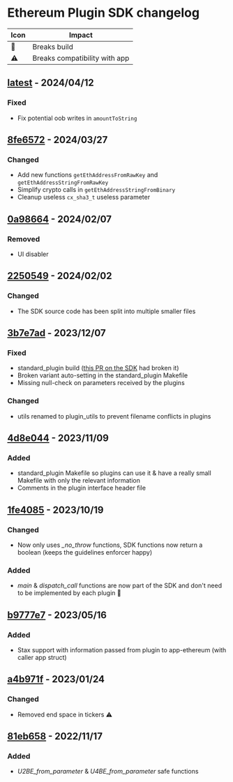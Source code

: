 # Ethereum Plugin SDK changelog

|          Icon        |            Impact             |
|----------------------|-------------------------------|
| :rotating_light:     | Breaks build                  |
| :warning:            | Breaks compatibility with app |

## [latest](/) - 2024/04/12

### Fixed

* Fix potential oob writes in `amountToString`

## [8fe6572](/../../commit/8fe6572) - 2024/03/27

### Changed

* Add new functions `getEthAddressFromRawKey` and `getEthAddressStringFromRawKey`
* Simplify crypto calls in `getEthAddressStringFromBinary`
* Cleanup useless `cx_sha3_t` useless parameter

## [0a98664](/../../commit/0a98664) - 2024/02/07

### Removed

* UI disabler

## [2250549](/../../commit/2250549) - 2024/02/02

### Changed

* The SDK source code has been split into multiple smaller files

## [3b7e7ad](/../../commit/3b7e7ad) - 2023/12/07

### Fixed

* standard\_plugin build ([this PR on the SDK](https://github.com/LedgerHQ/ledger-secure-sdk/pull/473) had broken it)
* Broken variant auto-setting in the standard\_plugin Makefile
* Missing null-check on parameters received by the plugins

### Changed

* utils renamed to plugin\_utils to prevent filename conflicts in plugins

## [4d8e044](/../../commit/4d8e044) - 2023/11/09

### Added

* standard\_plugin Makefile so plugins can use it & have a really small Makefile
with only the relevant information
* Comments in the plugin interface header file

## [1fe4085](/../../commit/1fe4085) - 2023/10/19

### Changed

* Now only uses *\_no\_throw* functions, SDK functions now return a boolean
(keeps the guidelines enforcer happy)

### Added

* *main* & *dispatch\_call* functions are now part of the SDK and don't need to
be implemented by each plugin :rotating_light:

## [b9777e7](/../../commit/b9777e7) - 2023/05/16

### Added

* Stax support with information passed from plugin to app-ethereum (with caller app struct)

## [a4b971f](/../../commit/a4b971f) - 2023/01/24

### Changed

* Removed end space in tickers :warning:

## [81eb658](/../../commit/81eb658) - 2022/11/17

### Added

* *U2BE\_from\_parameter* & *U4BE\_from\_parameter* safe functions
